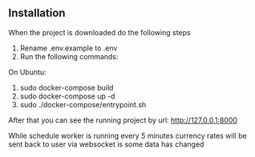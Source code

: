 ## Installation

When the project is downloaded do the following steps
1. Rename .env.example to .env
2. Run the following commands:

On Ubuntu:
1) sudo docker-compose build
2) sudo docker-compose up -d
3) sudo ./docker-compose/entrypoint.sh

After that you can see the running project by url: http://127.0.0.1:8000

While schedule worker is running every 5 minutes currency rates will be sent back to user via websocket is some data has changed
